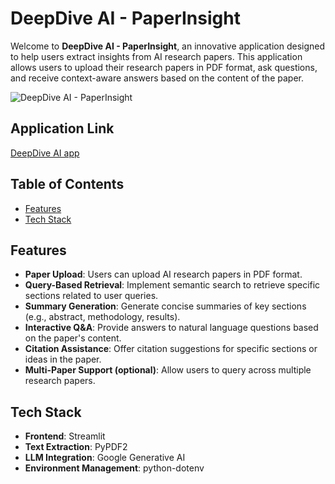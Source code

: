 # DeepDive AI - PaperInsight

Welcome to **DeepDive AI - PaperInsight**, an innovative application designed to help users extract insights from AI research papers. This application allows users to upload their research papers in PDF format, ask questions, and receive context-aware answers based on the content of the paper.

![DeepDive AI - PaperInsight](https://github.com/user-attachments/assets/e6fc7951-cc39-4ead-9250-df9161826651)

## Application Link
[DeepDive AI app](https://deepdive-ai-ojfvsfc5prlss5v87ngrok.streamlit.app/)

## Table of Contents

- [Features](#features)
- [Tech Stack](#tech-stack)

## Features

- **Paper Upload**: Users can upload AI research papers in PDF format.
- **Query-Based Retrieval**: Implement semantic search to retrieve specific sections related to user queries.
- **Summary Generation**: Generate concise summaries of key sections (e.g., abstract, methodology, results).
- **Interactive Q&A**: Provide answers to natural language questions based on the paper's content.
- **Citation Assistance**: Offer citation suggestions for specific sections or ideas in the paper.
- **Multi-Paper Support (optional)**: Allow users to query across multiple research papers.

## Tech Stack

- **Frontend**: Streamlit
- **Text Extraction**: PyPDF2
- **LLM Integration**: Google Generative AI
- **Environment Management**: python-dotenv
